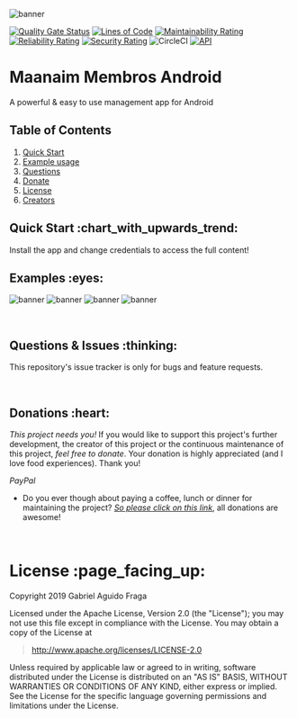 ![banner](https://raw.github.com/kaapiel/Raw-content/master/Automation-Python/app.png)

[![Quality Gate Status](https://sonarcloud.io/api/project_badges/measure?project=kaapiel_Android-Maanaim-Membros&metric=alert_status)](https://sonarcloud.io/dashboard?id=kaapiel_Android-Maanaim-Membros)
[![Lines of Code](https://sonarcloud.io/api/project_badges/measure?project=kaapiel_Android-Maanaim-Membros&metric=ncloc)](https://sonarcloud.io/dashboard?id=kaapiel_Android-Maanaim-Membros)
[![Maintainability Rating](https://sonarcloud.io/api/project_badges/measure?project=kaapiel_Android-Maanaim-Membros&metric=sqale_rating)](https://sonarcloud.io/dashboard?id=kaapiel_Android-Maanaim-Membros)
[![Reliability Rating](https://sonarcloud.io/api/project_badges/measure?project=kaapiel_Android-Maanaim-Membros&metric=reliability_rating)](https://sonarcloud.io/dashboard?id=kaapiel_Android-Maanaim-Membros)
[![Security Rating](https://sonarcloud.io/api/project_badges/measure?project=kaapiel_Android-Maanaim-Membros&metric=security_rating)](https://sonarcloud.io/dashboard?id=kaapiel_Android-Maanaim-Membros)
![CircleCI](https://img.shields.io/circleci/build/github/kaapiel/Maanaim-Membros-Android/master)
[![API](https://img.shields.io/badge/API-26%2B-green.svg?style=flat)](https://android-arsenal.com/api?level=26)

# Maanaim Membros Android
A powerful & easy to use management app for Android

## Table of Contents
1. [Quick Start](#quick-start)
1. [Example usage](#examples)
1. [Questions](#report)
1. [Donate](#donate)
1. [License](#licence)
1. [Creators](#creators)

<h2 id="quick-start">Quick Start :chart_with_upwards_trend:</h2>
Install the app and change credentials to access the full content!

<br/>

<h2 id="examples">Examples :eyes:</h2>

![banner](https://raw.github.com/kaapiel/Raw-content/master/Automation-Python/app.png)
![banner](https://raw.github.com/kaapiel/Raw-content/master/Automation-Python/app.png)
![banner](https://raw.github.com/kaapiel/Raw-content/master/Automation-Python/app.png)
![banner](https://raw.github.com/kaapiel/Raw-content/master/Automation-Python/app.png)

<br/>

<h2 id="report">Questions & Issues :thinking:</h2>

This repository's issue tracker is only for bugs and feature requests.  

<br/>

<h2 id="donate">Donations :heart:</h2>

*This project needs you!* If you would like to support this project's further development, the creator of this project or the continuous maintenance of this project, *feel free to donate*. Your donation is highly appreciated (and I love food experiences). Thank you!

*PayPal*

- Do you ever though about paying a coffee, lunch or dinner for maintaining the project? [*So please click on this link*](https://www.paypal.com/cgi-bin/webscr?cmd=_donations&business=gabriel_aguido@hotmail.com&lc=US&item_name=Donation+to+Wearever+You+Are+Android+Maintenance&no_note=0&cn=&currency_code=USD&bn=PP-DonationsBF:btn_donateCC_LG.gif:NonHosted), all donations are awesome!

<br/>

<h1 id="license">License :page_facing_up:</h1>

Copyright 2019 Gabriel Aguido Fraga

Licensed under the Apache License, Version 2.0 (the "License");
you may not use this file except in compliance with the License.
You may obtain a copy of the License at

> http://www.apache.org/licenses/LICENSE-2.0

Unless required by applicable law or agreed to in writing, software
distributed under the License is distributed on an "AS IS" BASIS,
WITHOUT WARRANTIES OR CONDITIONS OF ANY KIND, either express or implied.
See the License for the specific language governing permissions and
limitations under the License.

<br/>
